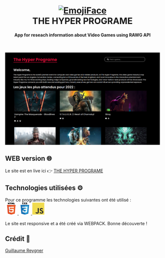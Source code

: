 
<h1 align="center">
  <br>
  <a href="https://github.com/guillaume-rygn/The-Hyper-Programe"><img src="https://upload.wikimedia.org/wikipedia/commons/thumb/f/fe/Video-Game-Controller-Icon-IDV-green.svg/800px-Video-Game-Controller-Icon-IDV-green.svg.png" alt="EmojiFace" width="200"></a>
  <br>
THE HYPER PROGRAME<br>
</h1>
<h4 align="center">App for reseach information about Video Games using RAWG API</h4>
<br>

![THE HYPER PROGRAME](src/assets/images/banner.png)

## WEB version 🌐

Le site est en live ici 👉 [THE HYPER PROGRAME](https://guillaume-rygn.github.io/The-Hyper-Programe/)

## Technologies utilisées ⚙️

<p align="left">Pour ce programme les technologies suivantes ont été utilisé : <br>
<a href="https://www.w3.org/html/" target="_blank" rel="noreferrer"> <img src="https://raw.githubusercontent.com/devicons/devicon/master/icons/html5/html5-original-wordmark.svg" alt="html5" width="40" height="40"/> </a>
<a href="https://www.w3schools.com/css/" target="_blank" rel="noreferrer"> <img src="https://raw.githubusercontent.com/devicons/devicon/master/icons/css3/css3-original-wordmark.svg" alt="css3" width="40" height="40"/> </a>
<a href="https://developer.mozilla.org/en-US/docs/Web/JavaScript" target="_blank" rel="noreferrer"> <img src="https://raw.githubusercontent.com/devicons/devicon/master/icons/javascript/javascript-original.svg" alt="javascript" width="40" height="40"/> </a>
<br>
<br>
Le site est responsive et a été créé via WEBPACK. Bonne découverte !</p>

## Crédit 🔗
[Guillaume Reygner](https://github.com/guillaume-rygn)
